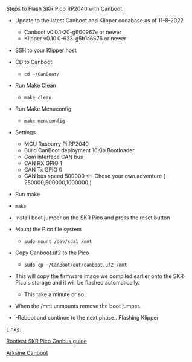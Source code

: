 Steps to Flash SKR Pico RP2040 with Canboot.

- Update to the latest Canboot and Klipper codabase as of 11-8-2022
  - Canboot v0.0.1-20-g600967e or newer
  - Klipper v0.10.0-623-g5b1a6676 or newer
- SSH to  your Klipper host
- CD to Canboot

  - ```cd ~/CanBoot/```
- Run Make Clean

  -   ```make clean```
- Run Make Menuconfig
  
  -   ```make menuconfig```

- Settings
    - MCU Rasburry Pi RP2040
    - Build CanBoot deployment 16Kib Bootloader
    - Com interface CAN bus
    - CAN RX GPIO 1
    - CAN Tx GPIO 0
    - CAN bus speed 500000 <-- Chose your own adventure ( 250000,500000,1000000 )
 - Run make

  - ```make``` 

- Install boot jumper on the SKR Pico and press the reset button
- Mount the Pico file system
  
  - ```sudo mount /dev/sda1 /mnt```

- Copy Canboot.uf2 to the Pico

  - ```sudo cp ~/CanBoot/out/canboot.uf2 /mnt``` 

- This will copy the firmware image we compiled earlier onto the SKR-Pico's storage and it will be flashed automatically.

  - This take a minute or so.

- When the /mnt unmounts remove the boot jumper. 

- -Reboot and continue to the next phase.. Flashing Klipper

Links:

[Rootiest SKR Pico Canbus guide](https://github.com/rootiest/zippy-klipper_config/blob/master/guides/Guide-pico_can.md)

[Arksine Canboot](https://github.com/Arksine/CanBoot)
